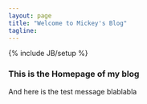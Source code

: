 ```yaml
---
layout: page
title: "Welcome to Mickey's Blog"
tagline: 
---
```

{% include JB/setup %}

### This is the Homepage of my blog 
And here is the test message
blablabla



